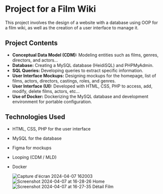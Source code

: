 # Project for a Film Wiki

This project involves the design of a website with a database using OOP for a film wiki, as well as the creation of a user interface to manage it.

## Project Contents

- **Conceptual Data Model (CDM):** Modeling entities such as films, genres, directors, and actors...
- **Database:** Creating a MySQL database (HeidiSQL) and PHPMyAdmin.
- **SQL Queries:** Developing queries to extract specific information.
- **User Interface Mockups:** Designing mockups for the homepage, list of films, actors, directors, castings, roles, and genres.
- **User Interface (UI):** Developed with HTML, CSS, PHP to access, add, modify, delete films, actors, etc...
- **Use of Docker:** Dockerizing the MySQL database and development environment for portable configuration.

## Technologies Used

- HTML, CSS, PHP for the user interface
- MySQL for the database
- Figma for mockups
- Looping (CDM / MLD)
- Docker

  ![Capture d'écran 2024-04-07 162003](https://github.com/ginodalsasso/projet-cinema/assets/159161313/900fc14d-8100-4733-9dec-41262d27fa57)
![Screenshot 2024-04-07 at 16-28-26 Home](https://github.com/ginodalsasso/projet-cinema/assets/159161313/374d8652-28da-4adf-86e1-87c3ad95da28)
![Screenshot 2024-04-07 at 16-27-35 Détail Film](https://github.com/ginodalsasso/projet-cinema/assets/159161313/3e9b6ea0-d507-4c01-a08d-01d337f04a1b)
